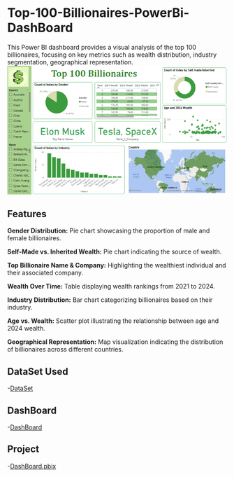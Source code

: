 # Top-100-Billionaires-PowerBi-DashBoard
This Power BI dashboard provides a visual analysis of the top 100 billionaires, focusing on key metrics such as wealth distribution, industry segmentation, geographical representation.
![alt text](https://github.com/DedunuGanhewa/Top-100-Billionaires---PowerBi-DashBoard/blob/main/DashBoard.png)
## Features

**Gender Distribution:** Pie chart showcasing the proportion of male and female billionaires.

**Self-Made vs. Inherited Wealth:** Pie chart indicating the source of wealth.

**Top Billionaire Name & Company:** Highlighting the wealthiest individual and their associated company.

**Wealth Over Time:** Table displaying wealth rankings from 2021 to 2024.

**Industry Distribution:** Bar chart categorizing billionaires based on their industry.

**Age vs. Wealth:** Scatter plot illustrating the relationship between age and 2024 wealth.

**Geographical Representation:** Map visualization indicating the distribution of billionaires across different countries.

## DataSet Used
-<a href="https://github.com/DedunuGanhewa/Top-100-Billionaires---PowerBi-DashBoard/blob/main/Top 100 Billionaires Dataset.csv">DataSet</a>
## DashBoard
-<a href="https://github.com/DedunuGanhewa/Top-100-Billionaires---PowerBi-DashBoard/blob/main/DashBoard.png">DashBoard</a>
## Project
-<a href="https://github.com/DedunuGanhewa/Top-100-Billionaires---PowerBi-DashBoard/blob/main/Top 100 Billionaires.pbix">DashBoard.pbix</a>

